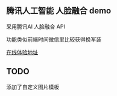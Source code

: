 ## 腾讯人工智能 人脸融合 demo

采用腾讯AI 人脸融合 API

功能类似前端时间微信里比较获得换军装

[在线体验地址](http://suo.im/4YyUrc)

## TODO
添加了自定义图片模板